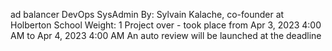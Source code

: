 
ad balancer
DevOps
SysAdmin
 By: Sylvain Kalache, co-founder at Holberton School
 Weight: 1
 Project over - took place from Apr 3, 2023 4:00 AM to Apr 4, 2023 4:00 AM
 An auto review will be launched at the deadline
